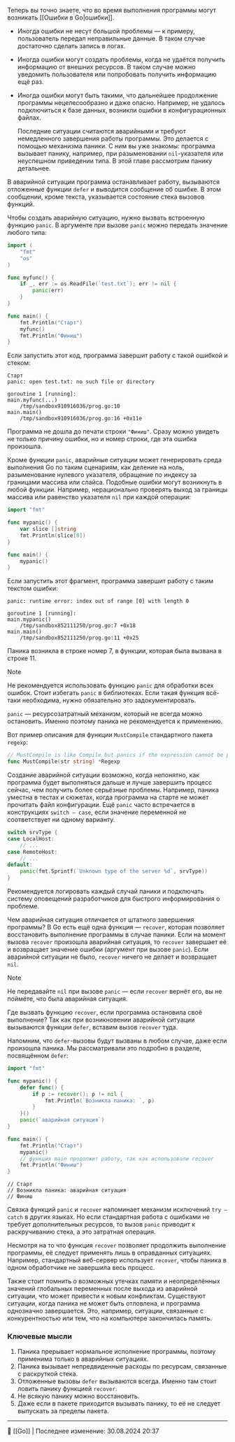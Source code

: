 Теперь вы точно знаете, что во время выполнения программы могут возникать [[Ошибки в Go|ошибки]].

- Иногда ошибки не несут большой проблемы — к примеру, пользователь передал неправильные данные. В таком случае достаточно сделать запись в логах.
- Иногда ошибки могут создать проблемы, когда не удаётся получить информацию от внешних ресурсов. В таком случае можно уведомить пользователя или попробовать получить информацию ещё раз.
- Иногда ошибки могут быть такими, что дальнейшее продолжение программы нецелесообразно и даже опасно. Например, не удалось подключиться к базе данных, возникли ошибки в конфигурационных файлах.
    
    Последние ситуации считаются аварийными и требуют немедленного завершения работы программы. Это делается с помощью механизма паники. С ним вы уже знакомы: программа вызывает панику, например, при разыменовании `nil`-указателя или неуспешном приведении типа. В этой главе рассмотрим панику детальнее.
    

В аварийной ситуации программа останавливает работу, вызываются отложенные функции `defer` и выводится сообщение об ошибке. В этом сообщении, кроме текста, указывается состояние стека вызовов функций.

Чтобы создать аварийную ситуацию, нужно вызвать встроенную функцию `panic`. В аргументе при вызове `panic` можно передать значение любого типа:

```go
import (
    "fmt"
    "os"
)

func myfunc() {
    if _, err := os.ReadFile(`test.txt`); err != nil {
        panic(err)
    }
}

func main() {
    fmt.Println("Старт")
    myfunc()
    fmt.Println("Финиш")
}
```

Если запустить этот код, программа завершит работу с такой ошибкой и стеком:

```
Старт
panic: open test.txt: no such file or directory

goroutine 1 [running]:
main.myfunc(...)
    /tmp/sandbox910916036/prog.go:10
main.main()
    /tmp/sandbox910916036/prog.go:16 +0x11e 
```

Программа не дошла до печати строки `"Финиш"`. Сразу можно увидеть не только причину ошибки, но и номер строки, где эта ошибка произошла.

Кроме функции `panic`, аварийные ситуации может генерировать среда выполнения Go по таким сценариям, как деление на ноль, разыменование нулевого указателя, обращение по индексу за границами массива или слайса. Подобные ошибки могут возникнуть в любой функции. Например, нерационально проверять выход за границы массива или равенство указателя `nil` при каждой операции:

```go
import "fmt"

func mypanic() {
    var slice []string
    fmt.Println(slice[0])
}

func main() {
    mypanic()
}
```

Если запустить этот фрагмент, программа завершит работу с таким текстом ошибки:

```
panic: runtime error: index out of range [0] with length 0

goroutine 1 [running]:
main.mypanic()
    /tmp/sandbox852111250/prog.go:7 +0x18
main.main()
    /tmp/sandbox852111250/prog.go:11 +0x25 
```

Паника возникла в строке номер 7, в функции, которая была вызвана в строке 11.

> [!NOTE]
> Не рекомендуется использовать функцию `panic` для обработки всех ошибок. Стоит избегать `panic` в библиотеках. Если такая функция всё-таки необходима, нужно обязательно это задокументировать.

`pаnic` — ресурсозатратный механизм, который не всегда можно остановить. Именно поэтому паника не рекомендуется к применению.

Вот пример описания для функции `MustCompile` стандартного пакета `regexp`:

```go
// MustCompile is like Compile but panics if the expression cannot be parsed. It simplifies safe initialization of global variables holding compiled regular expressions.
func MustCompile(str string) *Regexp 
```

Создание аварийной ситуации возможно, когда непонятно, как программа будет выполняться дальше и лучше завершить процесс сейчас, чем получить более серьёзные проблемы. Например, паника уместна в тестах и сюжетах, когда программа на старте не может прочитать файл конфигурации. Ещё `panic` часто встречается в конструкциях `switch — case`, если значение переменной не соответствует ни одному варианту.

```go
switch srvType {
case LocalHost:
    // ...
case RemoteHost:
    // ...
default:
    panic(fmt.Sprintf(`Unknown type of the server %d`, srvType))
} 
```

Рекомендуется логировать каждый случай паники и подключать систему оповещений разработчиков для быстрого информирования о проблеме.

Чем аварийная ситуация отличается от штатного завершения программы? В Go есть ещё одна функция — `recover`, которая позволяет восстановить выполнение программы в случае паники. Если на момент вызова `recover` произошла аварийная ситуация, то `recover` завершает её и возвращает значение ошибки (аргумент при вызове `panic`). Если аварийной ситуации не было, `recover` ничего не делает и возвращает `nil`.

> [!NOTE]
> Не передавайте `nil` при вызове `panic` — если `recover` вернёт его, вы не поймёте, что была аварийная ситуация.

Где вызвать функцию `recover`, если программа остановила своё выполнение? Так как при возникновении аварийной ситуации вызываются функции `defer`, вставим вызов `recover` туда.

Напомним, что `defer`-вызовы будут вызваны в любом случае, даже если произошла паника. Мы рассматривали это подробно в разделе, посвящённом `defer`:

```go
import "fmt"

func mypanic() {
    defer func() {
        if p := recover(); p != nil {
            fmt.Println(`Возникла паника: `, p)
        }
    }()
    panic(`aварийная ситуация`)
}

func main() {
    fmt.Println("Старт")
    mypanic()
    // функция main продолжит работу, так как использовали recover
    fmt.Println("Финиш")
} 
```

```
// Cтарт
// Возникла паника: aварийная ситуация
// Финиш 
```

Связка функций `panic` и `recover` напоминает механизм исключений `try — catch` в других языках. Но если стандартная работа с ошибками не требует дополнительных ресурсов, то вызов `panic` приводит к раскручиванию стека, а это затратная операция.

Несмотря на то что функция `recover` позволяет продолжить выполнение программы, её следует применять лишь в оправданных ситуациях. Например, стандартный веб-сервер использует `recover`, чтобы паника в одном обработчике не завершила весь процесс.

Также стоит помнить о возможных утечках памяти и неопределённых значений глобальных переменных после выхода из аварийной ситуации, что может привести к новым конфликтам. Существуют ситуации, когда паника не может быть отловлена, и программа однозначно завершается. Это, например, ситуации, связанные с конкурентностью или тем, что на компьютере закончилась память.

### Ключевые мысли

1. Паника прерывает нормальное исполнение программы, поэтому применима только в аварийных ситуациях.
2. Паника вызывает непредвиденные расходы по ресурсам, связанные с раскруткой стека.
3. Отложенные вызовы `defer` вызываются всегда. Именно там стоит ловить панику функцией `recover`.
4. Не всякую панику можно восстановить.
5. Даже если в пакете приходится вызывать панику, то её не следует выпускать за пределы пакета.


----
📂 [[Go]] | Последнее изменение: 30.08.2024 20:37